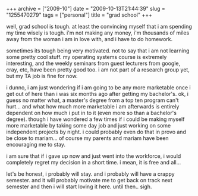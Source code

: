 +++
archive = ["2009-10"]
date = "2009-10-13T21:44:39"
slug = "1255470279"
tags = ["personal"]
title = "grad school"
+++

well, grad school is tough. at least the convincing myself that i am
spending my time wisely is tough. i'm not making any money, i'm thousands
of miles away from the woman i am in love with, and i have to do homework.

sometimes its tough being very motivated. not to say that i am not
learning some pretty cool stuff. my operating systems course is extremely
interesting, and the weekly seminars from guest lecturers from google,
cray, etc, have been pretty good too. i am not part of a research group
yet, but my TA job is fine for now.

i dunno, i am just wondering if i am going to be any more marketable once
i get out of here than i was six months ago after getting my bachelor's.
ok, i guess no matter what, a master's degree from a top ten program can't
hurt... and what how much more marketable i am afterwards is entirely
dependent on how much i put in to it (even more so than a bachelor's
degree). though i have wondered a few times if i could be making myself
more marketable by taking some day job and just working on some
independent projects by night. i could probably even do that in provo and
be close to mariam... of course my parents and mariam have been
encouraging me to stay.

i am sure that if i gave up now and just went into the workforce, i would
completely regret my decision in a short time. i mean, it is free and
all...

let's be honest, i probably will stay. and i probably will have a crappy
semester. and it will probably motivate me to get back on track next
semester and then i will start loving it here. until then.. sigh.

